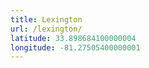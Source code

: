 ```yaml
---
title: Lexington
url: /lexington/
latitude: 33.898684100000004
longitude: -81.27505400000001
---
```

